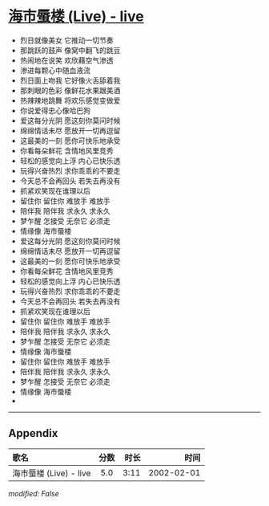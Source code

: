 # [海市蜃楼 (Live) - live](https://music.163.com/song?id=67093)

* 烈日就像美女 它推动一切节奏
* 那跳跃的鼓声 像窝中翻飞的跳豆
* 热闹地在说笑 欢欣藉空气渗透
* 渗进每颗心中随血液流
* 烈日面上吻我 它好像火舌舔着我
* 那刺眼的色彩 像鲜花水果跟美酒
* 热辣辣地跳舞 将欢乐感觉变做爱
* 你说爱得忠心像哈巴狗
* 爱这每分光阴 愿这刻你莫问时候
* 绵绵情话未尽 愿放开一切再逗留
* 这最美的一刻 愿你可快乐地承受
* 你看每朵鲜花 含情地风里竞秀
* 轻松的感觉向上浮 内心已快乐透
* 玩得兴奋热烈 求你乖乖的不要走
* 今天总不会再回头 若失去再没有
* 抓紧欢笑现在谁理以后
* 留住你 留住你 难放手 难放手
* 陪伴我 陪伴我 求永久 求永久
* 梦乍醒 怎接受 无奈它 必须走
* 情缘像 海市蜃楼
* 爱这每分光阴 愿这刻你莫问时候
* 绵绵情话未尽 愿放开一切再逗留
* 这最美的一刻 愿你可快乐地承受
* 你看每朵鲜花 含情地风里竞秀
* 轻松的感觉向上浮 内心已快乐透
* 玩得兴奋热烈 求你乖乖的不要走
* 今天总不会再回头 若失去再没有
* 抓紧欢笑现在谁理以后
* 留住你 留住你 难放手 难放手
* 陪伴我 陪伴我 求永久 求永久
* 梦乍醒 怎接受 无奈它 必须走
* 情缘像 海市蜃楼
* 留住你 留住你 难放手 难放手
* 陪伴我 陪伴我 求永久 求永久
* 梦乍醒 怎接受 无奈它 必须走
* 情缘像 海市蜃楼
* 


---

## Appendix

|歌名|分数|时长|时间|
|:---|:---:|---:|---:|
|海市蜃楼 (Live) - live|5.0|3:11|2002-02-01

*modified: False*